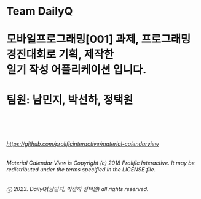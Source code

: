 # Team DailyQ <br><br>모바일프로그래밍[001] 과제, 프로그래밍 경진대회로 기획, 제작한<br>일기 작성 어플리케이션 입니다.<br>
# 팀원: 남민지, 박선하, 정택원<br><br><br>
###### https://github.com/prolificinteractive/material-calendarview
###### Material Calendar View is Copyright (c) 2018 Prolific Interactive. It may be redistributed under the terms specified in the LICENSE file.
###### ⓒ 2023. DailyQ(남민지, 박선하 정택원) all rights reserved.
